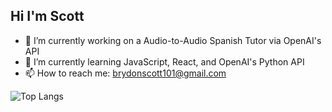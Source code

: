 ## Hi I'm Scott

- 🔭 I’m currently working on a Audio-to-Audio Spanish Tutor via OpenAI's API
- 🌱 I’m currently learning JavaScript, React, and OpenAI's Python API
- 📫 How to reach me: brydonscott101@gmail.com

![Top Langs](https://github-readme-stats.vercel.app/api/top-langs/?username=ScottFB101&layout=compact&theme=vue)

